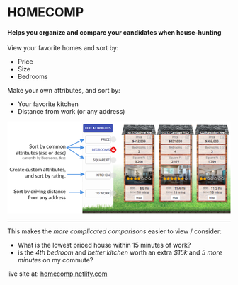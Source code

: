 # HOMECOMP

#### Helps you organize and compare your candidates when house-hunting

View your favorite homes and sort by:

- Price
- Size
- Bedrooms

Make your own attributes, and sort by:

- Your favorite kitchen
- Distance from work (or any address)

![Home screent shot](./src/Images/HomeCompScreenshot.png)

<hr/>

This makes the _more complicated comparisons_ easier to view / consider:

- What is the lowest priced house within 15 minutes of work?
- is the _4th bedroom_ and _better kitchen_ worth an extra _$15k_ and _5 more minutes_ on my commute?

live site at: [homecomp.netlify.com](https://homecomp.netlify.com "HOMECOMP")
